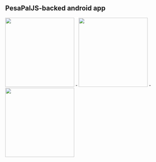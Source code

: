 ## PesaPalJS-backed android app

<img src="https://github.com/aksalj/pesapaljs/raw/master/example/android/doc/checkout.png" width="220px" /> -
<img src="https://github.com/aksalj/pesapaljs/raw/master/example/android/doc/payment.png" width="220px" /> - 
<img src="https://github.com/aksalj/pesapaljs/raw/master/example/android/doc/method.png" width="220px" />